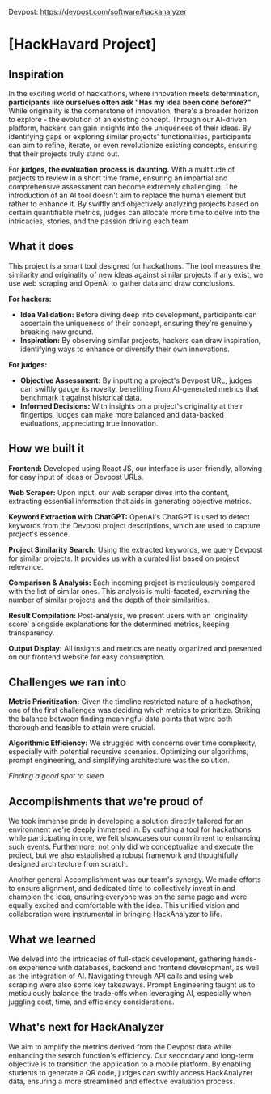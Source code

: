 Devpost: https://devpost.com/software/hackanalyzer 

# [HackHavard Project]
## Inspiration

In the exciting world of hackathons, where innovation meets determination, **participants like ourselves often ask "Has my idea been done before?"** While originality is the cornerstone of innovation, there's a broader horizon to explore - the evolution of an existing concept. Through our AI-driven platform, hackers can gain insights into the uniqueness of their ideas. By identifying gaps or exploring similar projects' functionalities, participants can aim to refine, iterate, or even revolutionize existing concepts, ensuring that their projects truly stand out.

For **judges, the evaluation process is daunting.** With a multitude of projects to review in a short time frame, ensuring an impartial and comprehensive assessment can become extremely challenging. The introduction of an AI tool doesn't aim to replace the human element but rather to enhance it. By swiftly and objectively analyzing projects based on certain quantifiable metrics, judges can allocate more time to delve into the intricacies, stories, and the passion driving each team

## What it does

This project is a smart tool designed for hackathons. The tool measures the similarity and originality of new ideas against similar projects if any exist, we use web scraping and OpenAI to gather data and draw conclusions.

**For hackers:**
- **Idea Validation:** Before diving deep into development, participants can ascertain the uniqueness of their concept, ensuring they're genuinely breaking new ground.
- **Inspiration:** By observing similar projects, hackers can draw inspiration, identifying ways to enhance or diversify their own innovations.

**For judges:**
- **Objective Assessment:** By inputting a project's Devpost URL, judges can swiftly gauge its novelty, benefiting from AI-generated metrics that benchmark it against historical data.
- **Informed Decisions:** With insights on a project's originality at their fingertips, judges can make more balanced and data-backed evaluations, appreciating true innovation.

## How we built it

**Frontend:** Developed using React JS, our interface is user-friendly, allowing for easy input of ideas or Devpost URLs.

**Web Scraper:** Upon input, our web scraper dives into the content, extracting essential information that aids in generating objective metrics.

**Keyword Extraction with ChatGPT:** OpenAI's ChatGPT is used to detect keywords from the Devpost project descriptions, which are used to capture project's essence.

**Project Similarity Search:** Using the extracted keywords, we query Devpost for similar projects. It provides us with a curated list based on project relevance.

**Comparison & Analysis:** Each incoming project is meticulously compared with the list of similar ones. This analysis is multi-faceted, examining the number of similar projects and the depth of their similarities.

**Result Compilation:** Post-analysis, we present users with an 'originality score' alongside explanations for the determined metrics, keeping transparency.

**Output Display:** All insights and metrics are neatly organized and presented on our frontend website for easy consumption.

## Challenges we ran into

**Metric Prioritization:** Given the timeline restricted nature of a hackathon, one of the first challenges was deciding which metrics to prioritize. Striking the balance between finding meaningful data points that were both thorough and feasible to attain were crucial.

**Algorithmic Efficiency:** We struggled with concerns over time complexity, especially with potential recursive scenarios. Optimizing our algorithms, prompt engineering, and simplifying architecture was the solution.

_Finding a good spot to sleep._

## Accomplishments that we're proud of

We took immense pride in developing a solution directly tailored for an environment we're deeply immersed in. By crafting a tool for hackathons, while participating in one, we felt showcases our commitment to enhancing such events. Furthermore, not only did we conceptualize and execute the project, but we also established a robust framework and thoughtfully designed architecture from scratch. 

Another general Accomplishment was our team's synergy. We made efforts to ensure alignment, and dedicated time to collectively invest in and champion the idea, ensuring everyone was on the same page and were equally excited and comfortable with the idea. This unified vision and collaboration were instrumental in bringing HackAnalyzer to life.

## What we learned

We delved into the intricacies of full-stack development, gathering hands-on experience with databases, backend and frontend development, as well as the integration of AI. Navigating through API calls and using web scraping were also some key takeaways. Prompt Engineering taught us to meticulously balance the trade-offs when leveraging AI, especially when juggling cost, time, and efficiency considerations.

## What's next for HackAnalyzer

We aim to amplify the metrics derived from the Devpost data while enhancing the search function's efficiency. Our secondary and long-term objective is to transition the application to a mobile platform. By enabling students to generate a QR code, judges can swiftly access HackAnalyzer data, ensuring a more streamlined and effective evaluation process.
